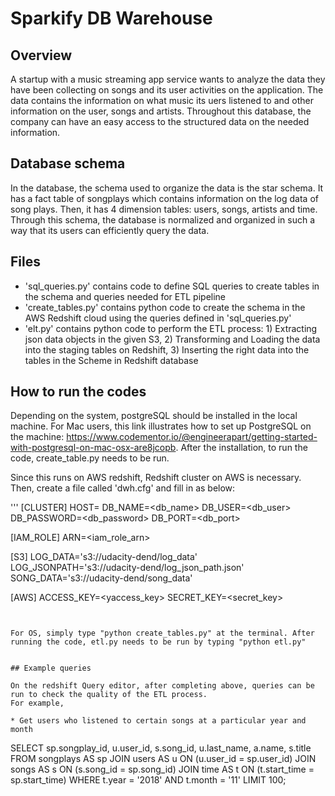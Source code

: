 # Sparkify DB Warehouse

## Overview
A startup with a music streaming app service wants to analyze the data they have been collecting on 
songs and its user activities on the application. 
The data contains the information on what music its uers listened to and other information on the user, songs and artists.
Throughout this database, the company can have an easy access to the structured data on the needed information. 

## Database schema

In the database, the schema used to organize the data is the star schema. It has a fact table of songplays which contains information on the log data of song plays.
Then, it has 4 dimension tables: users, songs, artists and time.
Through this schema, the database is normalized and organized in such a way that its users can efficiently query the data.

## Files
* 'sql_queries.py' contains code to define SQL queries to create tables in the schema and queries needed for ETL pipeline
* 'create_tables.py' contains python code to create the schema in the AWS Redshift cloud using the queries defined in 'sql_queries.py'
* 'elt.py' contains python code to perform the ETL process: 1) Extracting json data objects in the given S3, 2) Transforming and Loading the data into the staging tables on Redshift, 3) Inserting the right data into the tables in the Scheme in Redshift database


## How to run the codes

Depending on the system, postgreSQL should be installed in the local machine. For Mac users, this link illustrates how to set up PostgreSQL on the machine: https://www.codementor.io/@engineerapart/getting-started-with-postgresql-on-mac-osx-are8jcopb.
After the installation, to run the code, create_table.py needs to be run.

Since this runs on AWS redshift, Redshift cluster on AWS is necessary.
Then, create a file called 'dwh.cfg' and fill in as below:

'''
[CLUSTER]
HOST=<host>
DB_NAME=<db_name>
DB_USER=<db_user>
DB_PASSWORD=<db_password>
DB_PORT=<db_port>

[IAM_ROLE]
ARN=<iam_role_arn>

[S3]
LOG_DATA='s3://udacity-dend/log_data'
LOG_JSONPATH='s3://udacity-dend/log_json_path.json'
SONG_DATA='s3://udacity-dend/song_data'

[AWS]
ACCESS_KEY=<yaccess_key>
SECRET_KEY=<secret_key>
```


For OS, simply type "python create_tables.py" at the terminal. After running the code, etl.py needs to be run by typing "python etl.py"


## Example queries

On the redshift Query editor, after completing above, queries can be run to check the quality of the ETL process.
For example, 

* Get users who listened to certain songs at a particular year and month

```
SELECT  sp.songplay_id,
        u.user_id,
        s.song_id,
        u.last_name,
        a.name,
        s.title
FROM songplays AS sp
        JOIN users   AS u ON (u.user_id = sp.user_id)
        JOIN songs   AS s ON (s.song_id = sp.song_id)
        JOIN time    AS t ON (t.start_time = sp.start_time)
WHERE t.year = '2018' AND t.month = '11'
LIMIT 100;
```

